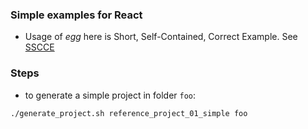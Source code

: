 
### Simple examples for React

* Usage of _egg_ here is  Short, Self-Contained, Correct Example. See [SSCCE](http://sscce.org/)

### Steps

* to generate a simple project in folder `foo`:
```
./generate_project.sh reference_project_01_simple foo
```
